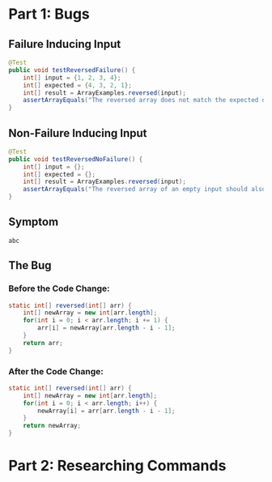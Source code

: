 # Part 1: Bugs
  ## Failure Inducing Input
```java
@Test
public void testReversedFailure() {
    int[] input = {1, 2, 3, 4};
    int[] expected = {4, 3, 2, 1};
    int[] result = ArrayExamples.reversed(input);
    assertArrayEquals("The reversed array does not match the expected output", expected, result);
}
```

 

  ## Non-Failure Inducing Input
```java
@Test
public void testReversedNoFailure() {
    int[] input = {};
    int[] expected = {};
    int[] result = ArrayExamples.reversed(input);
    assertArrayEquals("The reversed array of an empty input should also be empty", expected, result);
}
```


  ## Symptom
    abc

  ## The Bug
    
### Before the Code Change:


```java
static int[] reversed(int[] arr) {
    int[] newArray = new int[arr.length];
    for(int i = 0; i < arr.length; i += 1) {
        arr[i] = newArray[arr.length - i - 1];
    }
    return arr;
}
```



  ### After the Code Change:


```java
static int[] reversed(int[] arr) {
    int[] newArray = new int[arr.length];
    for(int i = 0; i < arr.length; i++) {
        newArray[i] = arr[arr.length - i - 1];
    }
    return newArray;
}
```



# Part 2: Researching Commands
